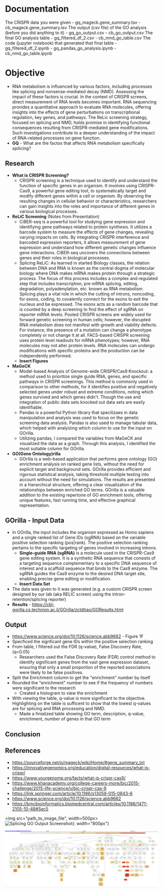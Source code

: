# Documentation
The CRISPR data you were given
    - gq_mageck.gene_summary.tsv 
    - cb_mageck.gene_summary.tsv 
The output (csv file) of the GO analysis (before you did anything to it)
    - gq_go_output.csv
    - cb_go_output.csv
The final GO analysis table
    - gq_filtered_df_2.csv
    - cb_nmd_go_table.csv
The code (jupyter notebook) that generated that final table
    - gq_filtered_df_2.ipynb
    - gq_pandas_go_analysis.ipynb
    - cb_nmd_go_table.ipynb
# Objective
- RNA metabolism is influenced by various factors, including processes like splicing and nonsense-mediated decay (NMD). Assessing the impact of these factors is crucial. In the context of CRISPR screens, direct measurement of RNA levels becomes important. RNA sequencing provides a quantitative approach to evaluate RNA molecules, offering insights into the effects of gene perturbations on transcriptional regulation, key genes, and pathways. The ReLic screening strategy, focused on splicing and NMD, holds promise in identifying functional consequences resulting from CRISPR-mediated gene modifications. Such investigations contribute to a deeper understanding of the impact of RNA-related processes on gene function.
- **GQ** - What are the factos that affects RNA metabolism specifically spilicing?
## Research
- **What is CRISPR Screening?**
    - CRISPR screening is a technique used to identify and understand the function of specific genes in an organism. It involves using CRISPR-Cas9, a powerful gene editing tool, to systematically target and modify different genes within a cell or organism. By observing the resulting changes in cellular behavior or characteristics, researchers can gain insights into the roles and importance of different genes in various biological processes.
- **ReLiC Screening** (Notes from Presentation)
    - CiBER-seq is a powerful tool for studying gene expression and identifying gene pathways related to protein synthesis. It utilizes a barcode system to measure the effects of gene changes, revealing varying impacts on cells. By integrating CRISPR interference and barcoded expression reporters, it allows measurement of gene expression and understand how different genetic changes influence gene interactions. CiBER-seq uncovers the connections between genes and their roles in biological processes. 
    - Splicing ReLiC: As learned in started Biology classes, the relation between DNA and RNA is known as the central dogma of molecular biology where DNA makes mRNA makes protein through a strategic process. The focus of this process includes a complex and regulated step that includes transcription, pre mRNA splicing, editing, degradation, polyadenylation, etc. known as RNA metabolism. Splicing plays a vital role in which the cutting of introns, noncoding, for exons, coding, to covalently connect for the exons to exit the nucleus and be expressed. The exons acts as a random barcode that is counted by a deep screening to find the effect of sgRNA on reporter mRNA levels. Pooled CRISPR screens are widely used for forward genetic screening in human cells; however, the disrupted RNA metabolism does not manifest with growth and viability defects. For instance, the presence of a mutation can change a phenotype completely or not change it at all. FACS-based CRISPR screening uses protein level readouts for mRNA phenotypes; however, RNA molecules may not alter protein levels. RNA molecules can undergo modifications with specific proteins and the production can be independently performed.
    - **Insert Figures**
- **MaGeCK**
    - Model-based Analysis of Genome-wide CRISPR/Cas9 Knockout: a method used to prioritize single guide RNA, genes, and specific pathways in CRISPR screenings. This method is commonly used in comparison to other methods, for it identifies positive and negatively selected genes under robust and extreme conditions, noting which genes survived and which genes didn't. Though the use and integration of public data sets knocked out data sets are easily identifiable. 
    - Pandas is a powerful Python library that specilizaes in data manipulation and analysis was used to focus on the genetic screening data analysis. Pandas is also used to manage tabular data, which helped with analyizing which column to use for the input on GOrilla.
    - Utilizing pandas, I compared the variables from MaGeCK and visualized the data as a graph. Through this analysis, I identified the most suitable column for GOrilla.
- **GO(Gene Ontology)rilla**
    - GOrilla is a web-based application that performs gene ontology (GO) enrichment analysis on ranked gene lists, without the need for explicit target and background sets. GOrilla provides efficient and rigorous statistical analysis, taking threshold multiple testing into account without the need for simulations. The results are presented in a hierarchical structure, offering a clear visualization of the relationships between enriched GO terms. GOrilla is a valuable addition to the existing repertoire of GO enrichment tools, offering unique features, fast running time, and effective graphical representation.
## GOrilla - Input Data
- In GOrilla, the input includes the organism expressed as Homo sapiens and a single ranked list of Gene IDs (sgRNA) based on the variable positive selection ranking (pos|rank). The positive selection ranking pertains to the specific targeting of genes involved in increasing introns.
    - **Single-guide RNA (sgRNA)** is a molecule used in the CRISPR-Cas9 gene editing system. It is a synthetic RNA sequence that consists of a targeting sequence complementary to a specific DNA sequence of interest and a scaffold sequence that binds to the Cas9 enzyme. The sgRNA guides the Cas9 enzyme to the desired DNA target site, enabling precise gene editing or modification.
    - **Insert Data Set**
- The data was given to   it was generated (e.g. a custom CRISPR screen designed by our lab (aka RELIC screen) using the intron-retention/splicing reporter)
- **Results** - https://cbl-gorilla.cs.technion.ac.il/GOrilla/zctdtiao/GOResults.html 
## Output
- https://www.science.org/doi/10.1126/science.abb9662 - Figure 1F
- Specficed the signficant gene IDs within the positive selection ranking
- From table, I filtered out the FDR (q-value), False Discovery Rate, (q<0.05)
    - Researchers used the False Discovery Rate (FDR) control method to identify significant genes from the vast gene expression dataset, ensuring that only a small proportion of the reported associations were likely to be false positives.
- Split the Enrichment column to get the "enrichment" number by itself 
- Rounded the "enrichment" number to see if the frequency of numbers were significant to the research
    - Created a histogram to view the enrichment
- With viewing the table, q-value is more significant to the objective. Highlighting on the table is sufficent to show that the lowest q-values are for splicing and RNA processing and NMD. 
    - Made a finialized table showing GO term, description, q-value, enrichment, number of genes in that GO term 
## Conclusion
## References
- https://sourceforge.net/p/mageck/wiki/Home/#gene_summary_txt
- https://innovativegenomics.org/education/digital-resources/what-is-crispr/ 
- https://www.yourgenome.org/facts/what-is-crispr-cas9/
- https://www.khanacademy.org/college-careers-more/bjc/2015-challenge/2015-life-science/v/bjc-crispr-cas-9
- https://link.springer.com/article/10.1186/s13059-015-0843-6 
- https://www.science.org/doi/10.1126/science.abb9662
- https://bmcbioinformatics.biomedcentral.com/articles/10.1186/1471-2105-10-48#Sec5

<img src="path_to_image_file", width=500px>
![Splicing GO Output Screenshot](!(image.png)){: width="800px"}

![Splicing GO Output](splicing_go_output_dag.png)


